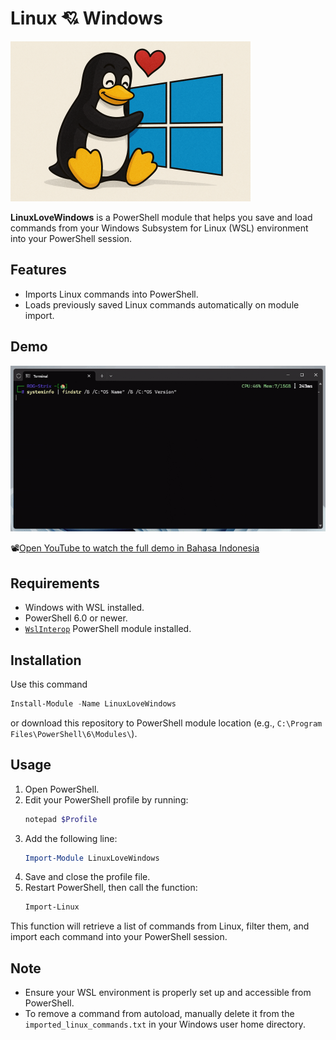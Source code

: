 # Linux 💘 Windows
![Thumbnail](thumbnail.png)

**LinuxLoveWindows** is a PowerShell module that helps you save and load commands from your Windows Subsystem for Linux (WSL) environment into your PowerShell session.

## Features

- Imports Linux commands into PowerShell.
- Loads previously saved Linux commands automatically on module import.

## Demo
![Demo](demo.gif)

📽️[Open YouTube to watch the full demo in Bahasa Indonesia](https://www.youtube.com/watch?v=tZlmCbHwXfg)

## Requirements

- Windows with WSL installed.
- PowerShell 6.0 or newer.
- [`WslInterop`](https://www.powershellgallery.com/packages/WslInterop) PowerShell module installed.

## Installation

Use this command
   ```powershell
   Install-Module -Name LinuxLoveWindows
   ```

or download this repository to PowerShell module location (e.g., `C:\Program Files\PowerShell\6\Modules\`).

## Usage

1. Open PowerShell.
2. Edit your PowerShell profile by running:
   ```powershell
   notepad $Profile
   ```
3. Add the following line:
   ```powershell
   Import-Module LinuxLoveWindows
   ```
4. Save and close the profile file.
5. Restart PowerShell, then call the function:
   ```powershell
   Import-Linux
   ```

This function will retrieve a list of commands from Linux, filter them, and import each command into your PowerShell session.

## Note

- Ensure your WSL environment is properly set up and accessible from PowerShell.
- To remove a command from autoload, manually delete it from the `imported_linux_commands.txt` in your Windows user home directory.
